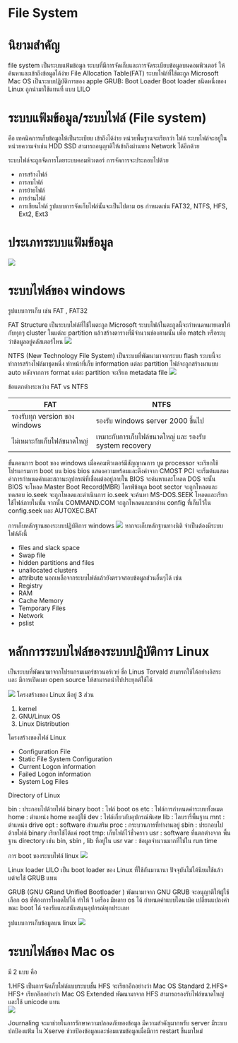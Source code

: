 
# File System

# นิยามสำคัญ

file system 
	เป็นระบบแฟ้มข้อมูล ระบบที่มีการจัดเก็บและการจัดระเบียบข้อมูลบนคอมพิวเตอร์ ให้ค้นหาและเข้าถึงข้อมูลได้ง่าย
File Allocation Table(FAT)
	 ระบบไฟล์ที่ใช้ตะกูล Microsoft
Mac OS
	 เป็นระบบปฏิบัติการของ apple
GRUB: Boot Loader 
	Boot loader  ชนิดหนึ่งของ Linux ถูกนำมาใช้แทนที่ แบบ LILO 

# ระบบแฟ้มข้อมูล/ระบบไฟล์ (File system)
คือ เทคนิคการเก็บข้อมูลให้เป็นระเบียบ เข้าถึงได้ง่าย หน่วยพื้นฐานจะเรียกว่า ไฟล์
 ระบบไฟล์จะอยู่ในหน่วยความจำเช่น HDD SSD สามารถอนุญาติให้เข้าถึงผ่านทาง Network ได้อีกด้วย

ระบบไฟล์จะถูกจัดการโดยระบบคอมพิวเตอร์ การจัดการจะประกอบไปด้วย
- การสร้างไฟล์
- การลบไฟล์
- การย้ายไฟล์
- การอ่านไฟล์
- การเขียนไฟล์
รูปแบบการจัดเก็บไฟล์นั้นจะเป็นไปตาม os กำหนดเช่น FAT32, NTFS, HFS, Ext2, Ext3


# ประเภทระบบแฟ้มข้อมูล

![](Pasted%20image%2020240901174338.png)

# ระบบไฟล์ของ windows

รูปแบบการเก็บ เช่น FAT , FAT32

FAT Structure
	เป็นระบบไฟล์ที่ใช้ในตะกูล Microsoft ระบบไฟล์ในตะกูลนี้จะกำหนดหมายเลขให้กับทุกๆ cluster ในแต่ละ partition แล้วสร้างตารางที่มีจำนวนช่องตามนั้น เพื่อ match หรือระบุว่าข้อมูลอยู่คลัสเตอร์ไหน
![](Pasted%20image%2020240901180754.png)

NTFS (New Technology File System)
	เป็นระบบที่พัฒนามาจากระบบ flash ระบบนี้จะทำการสร้างไฟล์มาชุดหนึ่ง ทำหน้าที่เก็บ information แต่ละ partition ไฟล์จะถูกสร้างมาแบบ auto หลังจากการ format
	แต่ละ partition จะเรียก metadata  file 
	![](Pasted%20image%2020240901204130.png)

ข้อแตกต่างระหว่าง FAT vs NTFS

| FAT                           | NTFS                                                   |
| ----------------------------- | ------------------------------------------------------ |
| รองรับทุก version ของ windows | รองรับ windows server 2000 ขึ้นไป                      |
| ไม่เหมาะกับเก็บไฟล์ขนาดใหญ่   | เหมาะกับการเก็บไฟล์ขนาดใหญ่ และ รองรับ system recovery |

ขั้นตอนการ boot ของ windows
เมื่อคอมพิวเตอร์มีสัญญาณการ บูต processor จะเรียกใช้โปรแกรมการ boot บน bios 
bios แสดงความพร้อมและดึงค่าจาก CMOST  PCI จะเริ่มต้นแสดงค่าการกำหนดค่าและสถานะอุปกรณ์ที่เชื่อมต่ออยู่ภายใน BIOS จะค้นหาและโหลด DOS จะนั้น BIOS จะโหลด Master Boot Record(MBR) ไดรฟ์ข้อมูล boot sector จะถูกโหลดและทดสอบ io.seek จะถูกโหลดและดำเนินการ io.seek จะค้นหา MS-DOS.SEEK โหลดและเรียกใช้ไฟล์ภายในนั้น
จากนั้น COMMAND.COM จะถูกโหลดและมาอ่าน config ที่เก็บไว้ใน config.seek และ AUTOXEC.BAT



การเก็บหลักฐานของระบบปฏิบัติการ windows 
![](Pasted%20image%2020240901205424.png)
หากจะเก็บหลักฐานทางนิติ จำเป็นต้องมีระบบไฟล์ดังนี้
- files and slack space
- Swap file
- hidden partitions and files
- unallocated clusters
- attribute
นอกเหลือจากระบบไฟล์แล้วยังตรวจสอบข้อมูลส่วนอื่นๆได้ เช่น
- Registry
- RAM
- Cache Memory
- Temporary Files
- Network
- pslist

# หลักการระบบไฟล์ของระบบปฏิบัติการ Linux

เป็นระบบที่พัฒนามาจากโปรแกรมเมอร์ชาวนอร์เวย์ ชื่อ Linus Torvald สามารถใช้ได้อย่างอิสระ และ มีการเปิดเผย open source  ให้สามารถนำไปประยุกต์ใช้ได้  

![](Pasted%20image%2020240901210149.png)
โครงสร้างของ Linux มีอยู่ 3 ส่วน
1. kernel
2. GNU/Linux OS
3. Linux Distribution

โครงสร้างของไฟล์ Linux
- Configuration File
- Static File System Configuration
- Current Logon information
- Failed Logon information
- System Log Files

Directory of Linux

bin : ประกอบไปด้วยไฟล์ binary
boot : ไฟล์ boot  os
etc : ไฟล์การกำหนดค่าระบบทั้งหมด
home : ตำแหน่ง home ของผู้ใช้
dev : ไฟล์เกี่ยวกับอุปกรณ์พิเศษ
lib : ไลบรารี่พื้นฐาน
mnt : ตำแหน่ง drive
opt : software ส่วนเสริม
proc : กระบวนการที่ทำงานอยู่
sbin : ประกอบไปด้วยไฟล์ binary เรียกใช้ได้แค่ root 
tmp: เก็บไฟล์ไว้ชั่วคราว
usr : software ที่แตกต่างจาก พื้นฐาน directory เช่น bin, sbin , lib ที่อยู่ใน usr
var : ข้อมูลจำนวนมากที่ใช่ใน run time 

การ boot ของระบบไฟล์ linux 
![](Pasted%20image%2020240901212929.png)

Linux loader
LILO เป็น boot loader ของ Linux ที่ใช้กันมานานา ปัจจุบันไม่ได้นิยมใช้แล้ว แต่จะใช้  GRUB แทน

GRUB (GNU GRand Unified Bootloader )
พัฒนามาจาก GNU GRUB จะอนุญาติให้ผู้ใช้เลือก os ที่ต้องการโหลดไปได้ ทำให้ 1 เครื่อง มีหลาย os ได้  กำหนดค่าแบบไดนามิค เปลี่ยนแปลงค่าขณะ boot ได้ รองรับและสนับสนุนอุปกรณ์ทุกประเภท

รูปแบบการเก็บข้อมูลบน linux 
![](Pasted%20image%2020240901213507.png)


# ระบบไฟล์ของ Mac os

มี 2 แบบ คือ

1.HFS 
	เป็นการจัดเก็บไฟล์แบบระบบชั้น HFS จะเรียกอีกอย่างว่า Mac OS Standard
2.HFS+
	HFS+ เรียกอีกอย่างว่า Mac OS Extended พัฒนามาจาก HFS สามารถรองรับไฟล์ขนาดใหญ่ และใช้ unicode แทน  
	![](Pasted%20image%2020240901214259.png)

Journaling 
จะมาช่วยในการรักษาความปลอดภัยของข้อมูล มีความสำคัญมากหรับ server มีระบบปกป้องแฟ้ม ใน Xserve ช่วยป้องข้อมูลและซ่อมแซมข้อมูลเมื่อมีการ restart ขึ้นมาใหม่